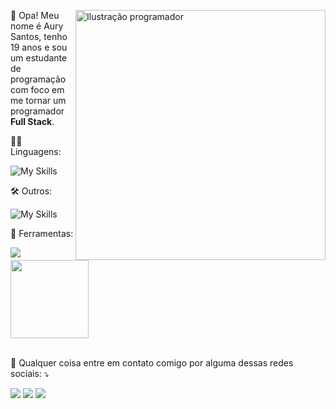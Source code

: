 <div>
  <img align="right" style="float: right" src="https://i.pinimg.com/originals/84/e8/47/84e84792bd2f7489443c4bdbc20e182c.png" alt="Ilustração programador" width="400px" height="400px">

  <p align="left"> 
   🤗 Opa! Meu nome é Aury Santos, tenho 19 anos e sou um estudante de programação com foco em me tornar um programador <strong>Full Stack</strong>.<br>
  </p>
</div>

<p align="left">
  👨‍💻 Linguagens:
</p>

![My Skills](https://skills.thijs.gg/icons?i=html,css,js,py&theme=dark)


<p align="left">
  🛠 Outros:
</p>

![My Skills](https://skills.thijs.gg/icons?i=nextjs,react,tailwind,nodejs,figma&theme=dark)

<p align="left">
  💎 Ferramentas: 
</p>
<img src="https://img.shields.io/badge/Visual%20Studio%20Code-0078d7.svg?style=for-the-badge&logo=visual-studio-code&logoColor=white"/>

<div>
  <img height="125em" src="https://github-readme-stats.vercel.app/api?username=aurynerdev&show_icons=true&theme=dracula&include_all_commits=true">
</div>
<br>

<p align="left">
  💌 Qualquer coisa entre em contato comigo por alguma dessas redes sociais: ⤵️
</p>

<p align="left">
<a href="https://www.instagram.com/1.aury/" alt="Instagram">
<img src="https://img.shields.io/badge/Instagram-E4405F?style=for-the-badge&logo=instagram&logoColor=white"/></a>

<a href="mailto:aurynerdev@gmail.com" alt="Gmail">
<img src="https://img.shields.io/badge/Gmail-D14836?style=for-the-badge&logo=gmail&logoColor=white" /></a>

<a href="https://twitter.com/AuryMacro" alt="Twitter">
<img src="https://img.shields.io/badge/Twitter-1DA1F2?style=for-the-badge&logo=twitter&logoColor=white"></a>

